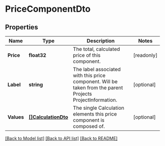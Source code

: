 # PriceComponentDto

## Properties

Name | Type | Description | Notes
------------ | ------------- | ------------- | -------------
**Price** | **float32** | The total, calculated price of this component. | [readonly] 
**Label** | **string** | The label associated with this price component. Will be taken from the parent Projects ProjectInformation. | [optional] 
**Values** | [**[]CalculationDto**](CalculationDto.md) | The single Calculation elements this price component is composed of. | [optional] 

[[Back to Model list]](../README.md#documentation-for-models) [[Back to API list]](../README.md#documentation-for-api-endpoints) [[Back to README]](../README.md)


